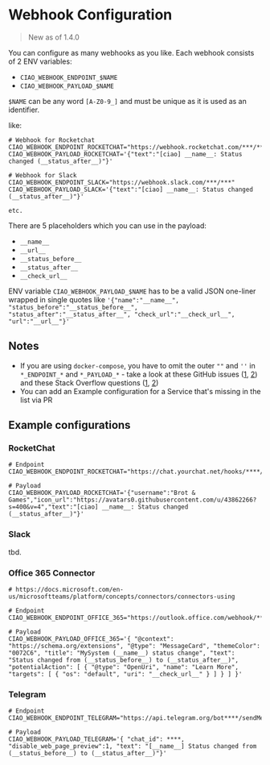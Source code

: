 # Webhook Configuration

> New as of 1.4.0

You can configure as many webhooks as you like. Each webhook consists of 2 ENV variables:

* `CIAO_WEBHOOK_ENDPOINT_$NAME`
* `CIAO_WEBHOOK_PAYLOAD_$NAME`

`$NAME` can be any word `[A-Z0-9_]` and must be unique as it is used as an identifier.

like:

````
# Webhook for Rocketchat
CIAO_WEBHOOK_ENDPOINT_ROCKETCHAT="https://webhook.rocketchat.com/***/***"
CIAO_WEBHOOK_PAYLOAD_ROCKETCHAT='{"text":"[ciao] __name__: Status changed (__status_after__)"}'

# Webhook for Slack
CIAO_WEBHOOK_ENDPOINT_SLACK="https://webhook.slack.com/***/***"
CIAO_WEBHOOK_PAYLOAD_SLACK='{"text":"[ciao] __name__: Status changed (__status_after__)"}'

etc.
````

There are 5 placeholders which you can use in the payload:

* `__name__`
* `__url__`
* `__status_before__`
* `__status_after__`
* `__check_url__`

ENV variable `CIAO_WEBHOOK_PAYLOAD_$NAME` has to be a valid JSON one-liner wrapped in single quotes like `'{"name":"__name__", "status_before":"__status_before__", "status_after":"__status_after__", "check_url":"__check_url__", "url":"__url__"}'`

## Notes

* If you are using `docker-compose`, you have to omit the outer `""` and `''` in `*_ENDPOINT_*` and `*_PAYLOAD_*` - take a look at these GitHub issues ([1](https://github.com/brotandgames/ciao/issues/40), [2](https://github.com/docker/compose/issues/2854)) and these Stack Overflow questions ([1](https://stackoverflow.com/questions/53082932/yaml-docker-compose-spaces-quotes), [2](https://stackoverflow.com/questions/41988809/docker-compose-how-to-escape-environment-variables))
* You can add an Example configuration for a Service that's missing in the list via PR

## Example configurations

### RocketChat

````
# Endpoint
CIAO_WEBHOOK_ENDPOINT_ROCKETCHAT="https://chat.yourchat.net/hooks/****/****"

# Payload
CIAO_WEBHOOK_PAYLOAD_ROCKETCHAT='{"username":"Brot & Games","icon_url":"https://avatars0.githubusercontent.com/u/43862266?s=400&v=4","text":"[ciao] __name__: Status changed (__status_after__)"}'
````

### Slack

tbd.

### Office 365 Connector

```
# https://docs.microsoft.com/en-us/microsoftteams/platform/concepts/connectors/connectors-using

# Endpoint
CIAO_WEBHOOK_ENDPOINT_OFFICE_365="https://outlook.office.com/webhook/****/IncomingWebhook/****/****"

# Payload
CIAO_WEBHOOK_PAYLOAD_OFFICE_365='{ "@context": "https://schema.org/extensions", "@type": "MessageCard", "themeColor": "0072C6", "title": "MySystem (__name__) status change", "text": "Status changed from (__status_before__) to (__status_after__)", "potentialAction": [ { "@type": "OpenUri", "name": "Learn More", "targets": [ { "os": "default", "uri": "__check_url__" } ] } ] }'
```

### Telegram
```
# Endpoint
CIAO_WEBHOOK_ENDPOINT_TELEGRAM="https://api.telegram.org/bot****/sendMessage"

# Payload
CIAO_WEBHOOK_PAYLOAD_TELEGRAM='{ "chat_id": ****, "disable_web_page_preview":1, "text": "[__name__] Status changed from (__status_before__) to (__status_after__)"}'
```
